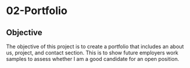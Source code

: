 # 02-Portfolio

## Objective
The objective of this project is to create a portfolio that includes an about us, project, and contact section. 
This is to show future employers work samples to assess whether I am a good candidate for an open position.
